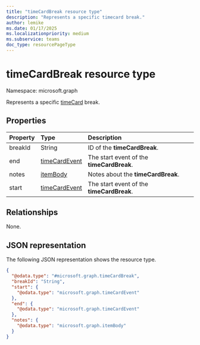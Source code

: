 ```yaml
---
title: "timeCardBreak resource type"
description: "Represents a specific timecard break."
author: lemike
ms.date: 01/17/2025
ms.localizationpriority: medium
ms.subservice: teams
doc_type: resourcePageType
---
```


# timeCardBreak resource type

Namespace: microsoft.graph

Represents a specific [timeCard](timecard.md) break.

## Properties
|Property|Type|Description|
|:---|:---|:---|
|breakId|String|ID of the **timeCardBreak**.|
|end|[timeCardEvent](../resources/timecardevent.md)|The start event of the **timeCardBreak**.|
|notes|[itemBody](../resources/itembody.md)|Notes about the **timeCardBreak**.|
|start|[timeCardEvent](../resources/timecardevent.md)|The start event of the **timeCardBreak**.|

## Relationships
None.

## JSON representation

The following JSON representation shows the resource type.

<!-- {
  "blockType": "resource",
  "@odata.type": "microsoft.graph.timeCardBreak"
}
-->
``` json
{
  "@odata.type": "#microsoft.graph.timeCardBreak",
  "breakId": "String",
  "start": {
    "@odata.type": "microsoft.graph.timeCardEvent"
  },
  "end": {
    "@odata.type": "microsoft.graph.timeCardEvent"
  },
  "notes": {
    "@odata.type": "microsoft.graph.itemBody"
  }
}
```

